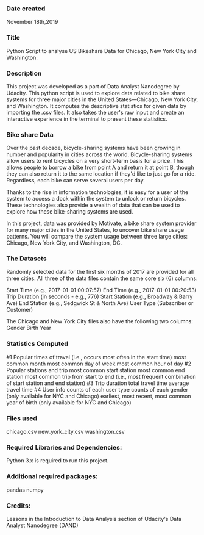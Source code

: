 ### Date created
November 18th,2019

### Title
Python Script to analyse US Bikeshare Data for Chicago, New York City and Washington:

### Description
This project was developed as a part of Data Analyst Nanodegree by Udacity. This python script is used to explore data related to bike share systems for three major cities in the United States—Chicago, New York City, and Washington. It computes the descriptive statistics for given data by importing the .csv files. It also takes the user's raw input and create an interactive experience in the terminal to present these statistics.

### Bike share Data

Over the past decade, bicycle-sharing systems have been growing in number and popularity in cities across the world. Bicycle-sharing systems allow users to rent bicycles on a very short-term basis for a price. This allows people to borrow a bike from point A and return it at point B, though they can also return it to the same location if they'd like to just go for a ride. Regardless, each bike can serve several users per day.

Thanks to the rise in information technologies, it is easy for a user of the system to access a dock within the system to unlock or return bicycles. These technologies also provide a wealth of data that can be used to explore how these bike-sharing systems are used.

In this project, data was provided by Motivate, a bike share system provider for many major cities in the United States, to uncover bike share usage patterns. You will compare the system usage between three large cities: Chicago, New York City, and Washington, DC.

### The Datasets
Randomly selected data for the first six months of 2017 are provided for all three cities. All three of the data files contain the same core six (6) columns:

Start Time (e.g., 2017-01-01 00:07:57)
End Time (e.g., 2017-01-01 00:20:53)
Trip Duration (in seconds - e.g., 776)
Start Station (e.g., Broadway & Barry Ave)
End Station (e.g., Sedgwick St & North Ave)
User Type (Subscriber or Customer)

The Chicago and New York City files also have the following two columns:
Gender
Birth Year

### Statistics Computed

#1 Popular times of travel (i.e., occurs most often in the start time)
most common month
most common day of week
most common hour of day
#2 Popular stations and trip
most common start station
most common end station
most common trip from start to end (i.e., most frequent combination of start station and end station)
#3 Trip duration
total travel time
average travel time
#4 User info
counts of each user type
counts of each gender (only available for NYC and Chicago)
earliest, most recent, most common year of birth (only available for NYC and Chicago)

### Files used
chicago.csv     new_york_city.csv       washington.csv

### Required Libraries and Dependencies:
Python 3.x is required to run this project.

### Additional required packages:
pandas      numpy


### Credits:
Lessons in the Introduction to Data Analysis section of Udacity's Data Analyst Nanodegree (DAND)
